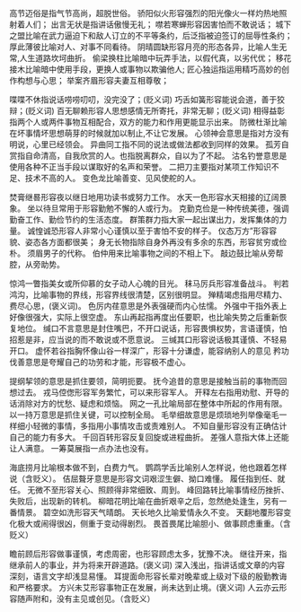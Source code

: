 高节迈俗是指气节高尚，超脱世俗。
骄阳似火形容强烈的阳光像火一样灼热地照射着人们；
出言无状是指讲话傲慢无礼；
噤若寒蝉形容因害怕而不敢说话；
城下之盟比喻在武力逼迫下和敌人订立的不平等条约，后泛指被迫签订的屈辱性条约；
厚此薄彼比喻对人、对事不同看待。
阴晴圆缺形容月亮的形态各异，比喻人生无常,人生道路坎坷曲折。
偷梁换柱比喻暗中玩弄手法，以假代真，以劣代优；
移花接木比喻暗中使用手段，更换人或事物以欺骗他人;
匠心独运指运用精巧高妙的创作构想与心思；
举案齐眉形容夫妻互相尊敬；

喋喋不休指说话唠唠叨叨，没完没了；(贬义词)
巧舌如簧形容能说会道，善于狡辩；(贬义词)
百无聊赖形容人思想感情无所寄托，非常无聊；(贬义词)
相得益彰指两个人或两件事物互相配合，双方的能力和作用更能显示出来。
防微杜渐比喻在坏事情坏思想萌芽的时候就加以制止,不让它发展。
心领神会意思是指对方没有明说，心里已经领会。
异曲同工指不同的说法或做法都收到同样的效果。
孤芳自赏指自命清高，自我欣赏的人。也指脱离群众，自以为了不起。
沽名钓誉意思是使用各种不正当手段以谋取好的名声和荣誉。
二把刀主要指对某项工作知识不足、技术不高的人。
变色龙比喻善变、见风使舵的人。

焚膏继晷形容夜以继日地用功读书或努力工作。‌
水天一色形容水天相接的辽阔景象。‌
坐以待旦常用于形容勤勉不懈的人或行为。
克勤克俭是一种传统美德，‌强调勤奋工作、‌勤俭节约的生活态度。‌
群策群力指大家一起出谋出力，‌发挥集体的力量。‌
诚惶诚恐形容人非常小心谨慎以至于害怕不安的样子。‌
仪态万方”形容容貌、姿态各方面都很美；
身无长物指除自身外再没有多余的东西，形容贫穷或俭朴。
须眉男子的代称。
伯仲用来比喻事物之间的不相上下。‌
敲边鼓比喻从旁帮腔，从旁助势。

惊鸿一瞥指美女或所仰慕的女子动人心魄的目光。
秣马厉兵形容准备战斗。
判若鸿沟，比喻事物的界线，形容界线很清楚，区别很明显。
殚精竭虑指用尽精力、费尽心思，(褒义词)。
色厉内荏意思是外表强硬而内心怯懦。
外强中干指外表上好像很强大，实际上很空虚。
东山再起指再度出任要职，也比喻失势之后重新恢复地位。
缄口不言意思是封住嘴巴，不开口说话，形容畏惧权势，言语谨慎，怕招惹是非，应当说的而不敢说或不愿意说。
三缄其口形容说话极其谨慎、不轻易开口。
虚怀若谷指胸怀像山谷一样深广，形容十分谦虚，能容纳别人的意见
矜功伐善意思是夸耀自己的功劳和才能，形容极不虚心。

提纲挈领的意思是抓住要领，简明扼要。
抚今追昔的意思是接触当前的事物而回想过去。
戎马倥偬形容军务繁忙，可以来形容军人。
开释左右指用劝慰、开导的话消除对方的忧愁、疑虑和烦恼。
网之一孔比喻局部在整体中所起的作用有限‌。‌
以一持万意思是抓住关键，可以控制全局‌。
毛举细故意思是烦琐地列举像毫毛一样细小轻微的事情，多指用小事情攻击或责难别人。
不知自量形容没有正确估计自己的能力有多大。
千回百转形容反复回旋或进程曲折。
差强人意指大体上还能让人满意。
一筹莫展指一点办法也没有。

海底捞月比喻根本做不到，白费力气。
鹦鹉学舌比喻别人怎样说，他也跟着怎样说（含贬义）。
佶屈聱牙意思是形容文词艰涩生僻、拗口难懂。
履任指到任、就任。
无微不至形容关心、照顾得非常细致、周到。
峰回路转比喻事情经历挫折、失败后，出现新的转机。
柳暗花明比喻在曲折艰辛之后，忽然绝处逢生，另有一番情景。
碧空如洗形容天气晴朗。
天长地久比喻爱情永久不变。
天翻地覆形容变化极大或闹得很凶，侧重于变动得剧烈。
畏首畏尾比喻胆小、做事顾虑重重。（含贬义）

瞻前顾后形容做事谨慎，考虑周密，也形容顾虑太多，犹豫不决。
继往开来，指继承前人的事业，并为将来开辟道路。(褒义词)
深入浅出，指讲话或文章的内容深刻，语言文字却浅显易懂。
耳提面命形容长辈对晚辈或上级对下级的殷勤教诲和严格要求。
方兴未艾形容事物正在发展，尚未达到止境。(褒义词)
人云亦云形容随声附和，没有主见或创见。（含贬义）












